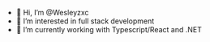 - 👋 Hi, I’m @Wesleyzxc
- 👀 I’m interested in full stack development
- 🌱 I’m currently working with Typescript/React and .NET

<!---
Wesleyzxc/Wesleyzxc is a ✨ special ✨ repository because its `README.md` (this file) appears on your GitHub profile.
You can click the Preview link to take a look at your changes.
--->

